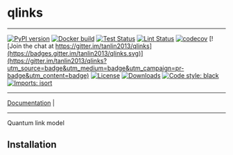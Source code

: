 # qlinks
_________________

[![PyPI version](https://badge.fury.io/py/qlinks.svg)](http://badge.fury.io/py/qlinks)
[![Docker build](https://github.com/tanlin2013/qlinks/actions/workflows/build.yml/badge.svg)](https://github.com/tanlin2013/qlinks/actions/workflows/build.yml)
[![Test Status](https://github.com/tanlin2013/qlinks/actions/workflows/test.yml/badge.svg)](https://github.com/tanlin2013/qlinks/actions/workflows/test.yml)
[![Lint Status](https://github.com/tanlin2013/qlinks/actions/workflows/lint.yml/badge.svg)](https://github.com/tanlin2013/qlinks/actions/workflows/lint.yml)
[![codecov](https://codecov.io/gh/tanlin2013/qlinks/branch/main/graph/badge.svg)](https://codecov.io/gh/tanlin2013/qlinks)
[![Join the chat at https://gitter.im/tanlin2013/qlinks](https://badges.gitter.im/tanlin2013/qlinks.svg)](https://gitter.im/tanlin2013/qlinks?utm_source=badge&utm_medium=badge&utm_campaign=pr-badge&utm_content=badge)
[![License](https://img.shields.io/github/license/mashape/apistatus.svg)](https://pypi.python.org/pypi/qlinks/)
[![Downloads](https://pepy.tech/badge/qlinks)](https://pepy.tech/project/qlinks)
[![Code style: black](https://img.shields.io/badge/code%20style-black-000000.svg)](https://github.com/psf/black)
[![Imports: isort](https://img.shields.io/badge/%20imports-isort-%231674b1?style=flat&labelColor=ef8336)](https://timothycrosley.github.io/isort/)
_________________

[Documentation](https://tanlin2013.github.io/qlinks/) |
_________________

Quantum link model

Installation
------------
